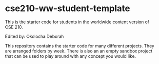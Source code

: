 # cse210-ww-student-template
This is the starter code for students in the worldwide content version of CSE 210.

Edited by: Okolocha Deborah

This repository contains the starter code for many different projects. They are arranged folders by week. There is also an an empty sandbox project that can be used to play around with any concept you would like.
